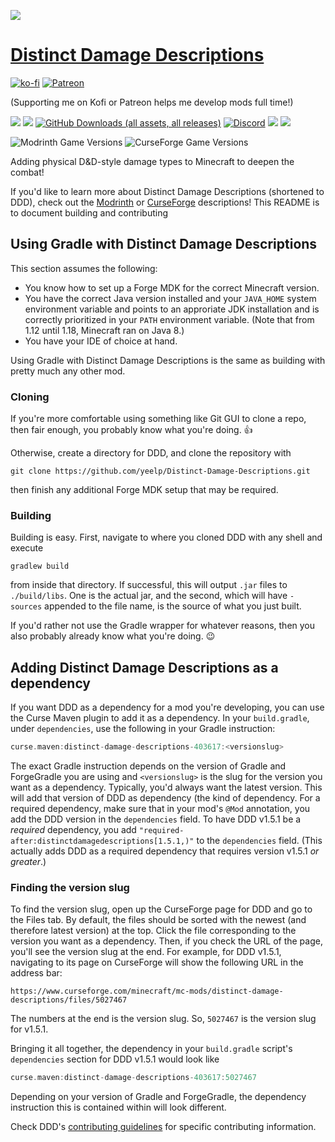 ![](images/DDDBanner.png)

# [Distinct Damage Descriptions](https://www.curseforge.com/minecraft/mc-mods/distinct-damage-descriptions)
[![ko-fi](https://ko-fi.com/img/githubbutton_sm.svg)](https://ko-fi.com/X8X5G4LPG)
[![Patreon](https://i.imgur.com/JkRflNx.png)](https://www.patreon.com/join/Yeelp)

(Supporting me on Kofi or Patreon helps me develop mods full time!)

[![](https://img.shields.io/modrinth/dt/jU1Kqlqz?style=flat&logo=modrinth&label=Modrinth%20Downloads&color=00af5c)](https://modrinth.com/mod/distinct-damage-descriptions) 
[![](https://img.shields.io/curseforge/dt/403617?style=flat&logo=curseforge&label=CurseForge%20Downloads&color=f16436)](https://www.curseforge.com/minecraft/mc-mods/distinct-damage-descriptions) 
[![GitHub Downloads (all assets, all releases)](https://img.shields.io/github/downloads/yeelp/Distinct-Damage-Descriptions/total?style=flat&logo=github&label=GitHub%20Downloads&color=white)](https://github.com/yeelp/Distinct-Damage-Descriptions/releases) 
[![Discord](https://img.shields.io/discord/750481601107853373?style=flat&logo=discord&logoColor=white&color=5662f6)](https://discord.gg/hwzWdXQ)
![](https://img.shields.io/github/v/release/yeelp/Distinct-Damage-Descriptions?include_prereleases)
[![](https://img.shields.io/github/issues/yeelp/Distinct-Damage-Descriptions)](https://github.com/yeelp/Distinct-Damage-Descriptions/issues) 

![Modrinth Game Versions](https://img.shields.io/modrinth/game-versions/jU1Kqlqz?style=flat&logo=modrinth&label=Available%20For&color=00af5c) ![CurseForge Game Versions](https://img.shields.io/curseforge/game-versions/403617?style=flat&logo=curseforge&label=Available%20For&color=f16436)


Adding physical D&amp;D-style damage types to Minecraft to deepen the combat!

If you'd like to learn more about Distinct Damage Descriptions (shortened to DDD), check out the [Modrinth](https://modrinth.com/mod/distinct-damage-descriptions) or [CurseForge](https://www.curseforge.com/minecraft/mc-mods/distinct-damage-descriptions) descriptions! This README is to document building and contributing

## Using Gradle with Distinct Damage Descriptions
This section assumes the following:
- You know how to set up a Forge MDK for the correct Minecraft version.
- You have the correct Java version installed and your `JAVA_HOME` system environment variable and points to an approriate JDK installation and is correctly prioritized in your `PATH` environment variable. (Note that from 1.12 until 1.18, Minecraft ran on Java 8.)
- You have your IDE of choice at hand.

Using Gradle with Distinct Damage Descriptions is the same as building with pretty much any other mod.

### Cloning
If you're more comfortable using something like Git GUI to clone a repo, then fair enough, you probably know what you're doing. 👍

Otherwise, create a directory for DDD, and clone the repository with
```
git clone https://github.com/yeelp/Distinct-Damage-Descriptions.git
```
then finish any additional Forge MDK setup that may be required.

### Building
Building is easy. First, navigate to where you cloned DDD with any shell and execute
```
gradlew build
```
from inside that directory. If successful, this will output `.jar` files to `./build/libs`. One is the actual jar, and the second, which will have `-sources` appended to the file name, is the source of what you just built.

If you'd rather not use the Gradle wrapper for whatever reasons, then you also probably already know what you're doing. 😉

## Adding Distinct Damage Descriptions as a dependency
If you want DDD as a dependency for a mod you're developing, you can use the Curse Maven plugin to add it as a dependency. In your `build.gradle`, under `dependencies`, use the following in your Gradle instruction:
```gradle
curse.maven:distinct-damage-descriptions-403617:<versionslug>
```
The exact Gradle instruction depends on the version of Gradle and ForgeGradle you are using and `<versionslug>` is the slug for the version you want as a dependency. Typically, you'd always want the latest version. This will add that version of DDD as dependency (the kind of dependency. For a required dependency, make sure that in your mod's `@Mod` annotation, you add the DDD version in the `dependencies` field. To have DDD v1.5.1 be a *required* dependency, you add `"required-after:distinctdamagedescriptions[1.5.1,)"` to the `dependencies` field. (This actually adds DDD as a required dependency that requires version v1.5.1 *or greater*.)

### Finding the version slug
To find the version slug, open up the CurseForge page for DDD and go to the Files tab. By default, the files should be sorted with the newest (and therefore latest version) at the top. Click the file corresponding to the version you want as a dependency. Then, if you check the URL of the page, you'll see the version slug at the end. For example, for DDD v1.5.1, navigating to its page on CurseForge will show the following URL in the address bar:
```
https://www.curseforge.com/minecraft/mc-mods/distinct-damage-descriptions/files/5027467
```
The numbers at the end is the version slug. So, `5027467` is the version slug for v1.5.1.

Bringing it all together, the dependency in your `build.gradle` script's `dependencies` section for DDD v1.5.1 would look like
```gradle
curse.maven:distinct-damage-descriptions-403617:5027467
```
Depending on your version of Gradle and ForgeGradle, the dependency instruction this is contained within will look different.

Check DDD's [contributing guidelines](https://github.com/yeelp/Distinct-Damage-Descriptions/blob/master/CONTRIBUTING.md) for specific contributing information.
